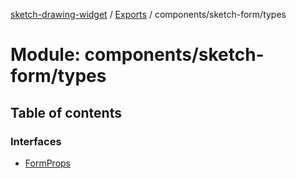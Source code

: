 [sketch-drawing-widget](../README.md) / [Exports](../modules.md) / components/sketch-form/types

# Module: components/sketch-form/types

## Table of contents

### Interfaces

- [FormProps](../interfaces/components_sketch_form_types.FormProps.md)
